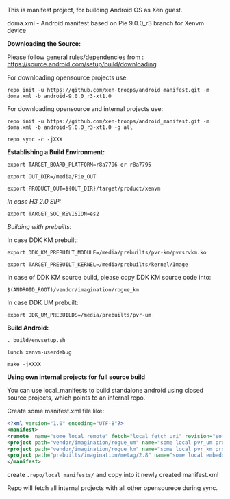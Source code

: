 This is manifest project, for building Android OS as Xen guest.

doma.xml - Android manifest based on Pie 9.0.0_r3 branch for Xenvm device

**Downloading the Source:**

Please follow general rules/dependencies from : https://source.android.com/setup/build/downloading


For downloading opensource projects use:

`repo init -u https://github.com/xen-troops/android_manifest.git -m doma.xml -b android-9.0.0_r3-xt1.0`

For downloading opensource and internal projects use:

`repo init -u https://github.com/xen-troops/android_manifest.git -m doma.xml -b android-9.0.0_r3-xt1.0 -g all`


`repo sync -c -jXXX`


**Establishing a Build Environment:**

`export TARGET_BOARD_PLATFORM=r8a7796 or r8a7795`

`export OUT_DIR=/media/Pie_OUT`

`export PRODUCT_OUT=${OUT_DIR}/target/product/xenvm`

*In case H3 2.0 SIP:*

`export TARGET_SOC_REVISION=es2`

*Building with prebuilts:*

In case DDK KM prebuilt:

`export DDK_KM_PREBUILT_MODULE=/media/prebuilts/pvr-km/pvrsrvkm.ko`

`export TARGET_PREBUILT_KERNEL=/media/prebuilts/kernel/Image`

In case of DDK KM source build, please copy DDK KM source code into:

`$(ANDROID_ROOT)/vendor/imagination/rogue_km`

In case DDK UM prebuilt:

`export DDK_UM_PREBUILDS=/media/prebuilts/pvr-um`


**Build Android:**

`. build/envsetup.sh`

`lunch xenvm-userdebug`

`make -jXXXX`


**Using own internal projects for full source build**

You can use local_manifests to build standalone android using closed source projects, which points to
an internal repo.

Create some manifest.xml file like:

```xml
<?xml version="1.0" encoding="UTF-8"?>
<manifest>
<remote  name="some_local_remote" fetch="local fetch uri" revision="some local revision" />
<project path="vendor/imagination/rogue_um" name="some local pvr_um project name"  remote="some_local_remote" />
<project path="vendor/imagination/rogue_km" name="some local pvr_km project name"  remote="some_local_remote" />
<project path="prebuilts/imagination/metag/2.8" name="some local embedded_toolkit project name"  remote="some_local_remote" />
</manifest>
```

create  `.repo/local_manifests/` and copy into it newly created manifest.xml

Repo will fetch all internal projects with all other opensourece during sync.

